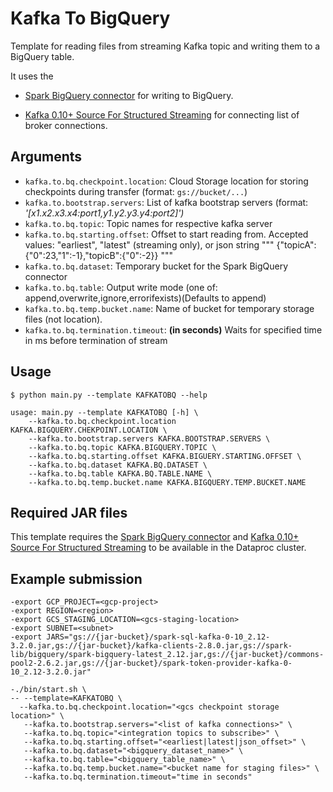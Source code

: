 # Kafka To BigQuery

Template for reading files from streaming Kafka topic and writing them to a BigQuery table.

It uses the 
  - [Spark BigQuery connector](https://cloud.google.com/dataproc-serverless/docs/guides/bigquery-connector-spark-example) for writing to BigQuery.

  - [ Kafka 0.10+ Source For Structured Streaming](https://mvnrepository.com/artifact/org.apache.spark/spark-sql-kafka-0-10) for connecting list of broker connections.

## Arguments

* `kafka.to.bq.checkpoint.location`: Cloud Storage location for storing checkpoints during transfer (format: `gs://bucket/...`)
* `kafka.to.bootstrap.servers`: List of kafka bootstrap servers (format: *'[x1.x2.x3.x4:port1,y1.y2.y3.y4:port2]')*
* `kafka.to.bq.topic`: Topic names for respective kafka server
* `kafka.to.bq.starting.offset`:  Offset to start reading from. Accepted values: "earliest", "latest" (streaming only), or json string """ {"topicA":{"0":23,"1":-1},"topicB":{"0":-2}} """
* `kafka.to.bq.dataset`: Temporary bucket for the Spark BigQuery connector
* `kafka.to.bq.table`: Output write mode (one of: append,overwrite,ignore,errorifexists)(Defaults to append)
* `kafka.to.bq.temp.bucket.name`: Name of bucket for temporary storage files (not location).
* `kafka.to.bq.termination.timeout`: **(in seconds)** Waits for specified time in ms before termination of stream 

## Usage

```
$ python main.py --template KAFKATOBQ --help

usage: main.py --template KAFKATOBQ [-h] \
    --kafka.to.bq.checkpoint.location KAFKA.BIGQUERY.CHEKPOINT.LOCATION \
    --kafka.to.bootstrap.servers KAFKA.BOOTSTRAP.SERVERS \
    --kafka.to.bq.topic KAFKA.BIGQUERY.TOPIC \
    --kafka.to.bq.starting.offset KAFKA.BIGUERY.STARTING.OFFSET \
    --kafka.to.bq.dataset KAFKA.BQ.DATASET \
    --kafka.to.bq.table KAFKA.BQ.TABLE.NAME \
    --kafka.to.bq.temp.bucket.name KAFKA.BIGQUERY.TEMP.BUCKET.NAME

```

## Required JAR files

This template requires the [Spark BigQuery connector](https://cloud.google.com/dataproc-serverless/docs/guides/bigquery-connector-spark-example)  and [Kafka 0.10+ Source For Structured Streaming](https://mvnrepository.com/artifact/org.apache.spark/spark-sql-kafka-0-10)  to be available in the Dataproc cluster.


## Example submission

```
-export GCP_PROJECT=<gcp-project>
-export REGION=<region> 
-export GCS_STAGING_LOCATION=<gcs-staging-location>
-export SUBNET=<subnet>
-export JARS="gs://{jar-bucket}/spark-sql-kafka-0-10_2.12-3.2.0.jar,gs://{jar-bucket}/kafka-clients-2.8.0.jar,gs://spark-lib/bigquery/spark-bigquery-latest_2.12.jar,gs://{jar-bucket}/commons-pool2-2.6.2.jar,gs://{jar-bucket}/spark-token-provider-kafka-0-10_2.12-3.2.0.jar"

-./bin/start.sh \
-- --template=KAFKATOBQ \
  --kafka.to.bq.checkpoint.location="<gcs checkpoint storage location>" \
   --kafka.to.bootstrap.servers="<list of kafka connections>" \
   --kafka.to.bq.topic="<integration topics to subscribe>" \
   --kafka.to.bq.starting.offset="<earliest|latest|json_offset>" \
   --kafka.to.bq.dataset="<bigquery_dataset_name>" \
   --kafka.to.bq.table="<bigquery_table_name>" \
   --kafka.to.bq.temp.bucket.name="<bucket name for staging files>" \
   --kafka.to.bq.termination.timeout="time in seconds"
```

